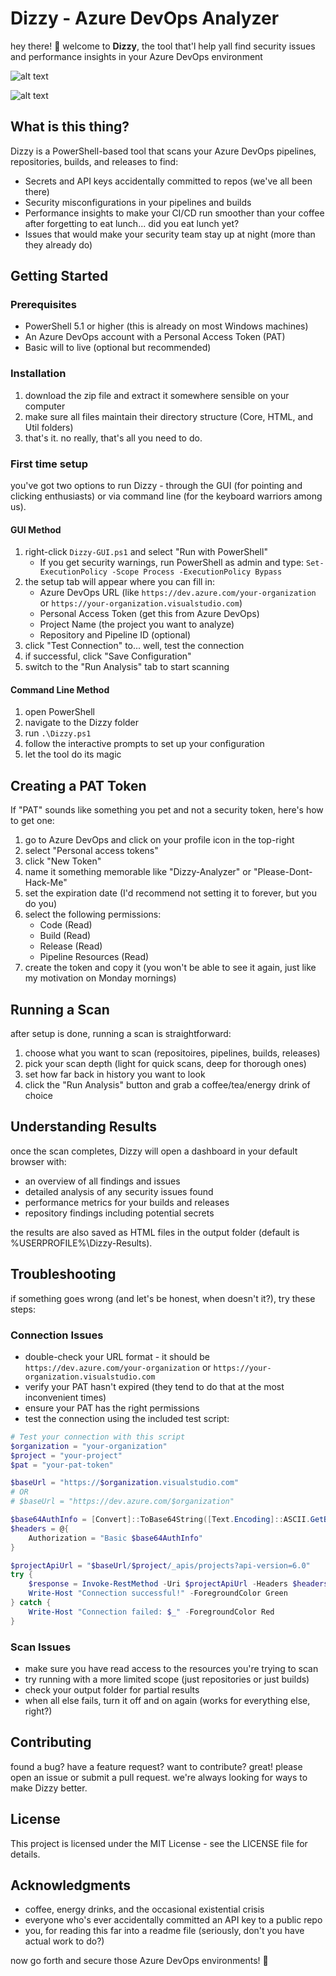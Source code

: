 # Dizzy - Azure DevOps Analyzer

hey there! 👋 welcome to **Dizzy**, the tool that'l help yall find security issues and performance insights in your Azure DevOps environment


![alt text](https://github.com/BekeAtGithub/Dizzy/blob/main/AppScreenShot1.jpg)


![alt text](https://github.com/BekeAtGithub/Dizzy/blob/main/AppScreenShot2.jpg)


## What is this thing?

Dizzy is a PowerShell-based tool that scans your Azure DevOps pipelines, repositories, builds, and releases to find:

- Secrets and API keys accidentally committed to repos (we've all been there)
- Security misconfigurations in your pipelines and builds
- Performance insights to make your CI/CD run smoother than your coffee after forgetting to eat lunch... did you eat lunch yet?
- Issues that would make your security team stay up at night (more than they already do)

## Getting Started

### Prerequisites

- PowerShell 5.1 or higher (this is already on most Windows machines)
- An Azure DevOps account with a Personal Access Token (PAT)
- Basic will to live (optional but recommended)

### Installation

1. download the zip file and extract it somewhere sensible on your computer
2. make sure all files maintain their directory structure (Core, HTML, and Util folders)
3. that's it. no really, that's all you need to do.

### First time setup

you've got two options to run Dizzy - through the GUI (for pointing and clicking enthusiasts) or via command line (for the keyboard warriors among us).

#### GUI Method

1. right-click `Dizzy-GUI.ps1` and select "Run with PowerShell"
   - If you get security warnings, run PowerShell as admin and type: `Set-ExecutionPolicy -Scope Process -ExecutionPolicy Bypass`
2. the setup tab will appear where you can fill in:
   - Azure DevOps URL (like `https://dev.azure.com/your-organization` or `https://your-organization.visualstudio.com`)
   - Personal Access Token (get this from Azure DevOps)
   - Project Name (the project you want to analyze)
   - Repository and Pipeline ID (optional)
3. click "Test Connection" to... well, test the connection
4. if successful, click "Save Configuration"
5. switch to the "Run Analysis" tab to start scanning

#### Command Line Method

1. open PowerShell
2. navigate to the Dizzy folder
3. run `.\Dizzy.ps1`
4. follow the interactive prompts to set up your configuration
5. let the tool do its magic

## Creating a PAT Token

If "PAT" sounds like something you pet and not a security token, here's how to get one:

1. go to Azure DevOps and click on your profile icon in the top-right
2. select "Personal access tokens"
3. click "New Token"
4. name it something memorable like "Dizzy-Analyzer" or "Please-Dont-Hack-Me"
5. set the expiration date (I'd recommend not setting it to forever, but you do you)
6. select the following permissions:
   - Code (Read)
   - Build (Read)
   - Release (Read)
   - Pipeline Resources (Read)
7. create the token and copy it (you won't be able to see it again, just like my motivation on Monday mornings)

## Running a Scan

after setup is done, running a scan is straightforward:

1. choose what you want to scan (repositoires, pipelines, builds, releases)
2. pick your scan depth (light for quick scans, deep for thorough ones)
3. set how far back in history you want to look
4. click the "Run Analysis" button and grab a coffee/tea/energy drink of choice

## Understanding Results

once the scan completes, Dizzy will open a dashboard in your default browser with:

- an overview of all findings and issues
- detailed analysis of any security issues found
- performance metrics for your builds and releases
- repository findings including potential secrets

the results are also saved as HTML files in the output folder (default is %USERPROFILE%\Dizzy-Results).

## Troubleshooting

if something goes wrong (and let's be honest, when doesn't it?), try these steps:

### Connection Issues

- double-check your URL format - it should be `https://dev.azure.com/your-organization` or `https://your-organization.visualstudio.com`
- verify your PAT hasn't expired (they tend to do that at the most inconvenient times)
- ensure your PAT has the right permissions
- test the connection using the included test script:

```powershell
# Test your connection with this script
$organization = "your-organization" 
$project = "your-project"
$pat = "your-pat-token"

$baseUrl = "https://$organization.visualstudio.com"
# OR
# $baseUrl = "https://dev.azure.com/$organization"

$base64AuthInfo = [Convert]::ToBase64String([Text.Encoding]::ASCII.GetBytes(":$pat"))
$headers = @{
    Authorization = "Basic $base64AuthInfo"
}

$projectApiUrl = "$baseUrl/$project/_apis/projects?api-version=6.0"
try {
    $response = Invoke-RestMethod -Uri $projectApiUrl -Headers $headers -Method Get
    Write-Host "Connection successful!" -ForegroundColor Green
} catch {
    Write-Host "Connection failed: $_" -ForegroundColor Red
}
```

### Scan Issues

- make sure you have read access to the resources you're trying to scan
- try running with a more limited scope (just repositories or just builds)
- check your output folder for partial results
- when all else fails, turn it off and on again (works for everything else, right?)

## Contributing

found a bug? have a feature request? want to contribute? great! please open an issue or submit a pull request. we're always looking for ways to make Dizzy better.

## License

This project is licensed under the MIT License - see the LICENSE file for details.

## Acknowledgments

- coffee, energy drinks, and the occasional existential crisis
- everyone who's ever accidentally committed an API key to a public repo
- you, for reading this far into a readme file (seriously, don't you have actual work to do?)

now go forth and secure those Azure DevOps environments! 🚀
